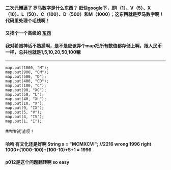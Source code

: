 #### 二次元懵逼了 罗马数字是什么东西？ 赶快google下，即Ⅰ（1）、Ⅴ（5）、Ⅹ（10）、Ⅼ（50）、Ⅽ（100）、Ⅾ（500）和Ⅿ（1000）；这东西就是罗马数字啊！代码里处理个毛线啊！ 
#### 又找个一个高级的 [东西](http://literacy.kent.edu/Minigrants/Cinci/romanchart.htm)
#### 我对希腊神话不熟悉啊，是不是应该弄个map把所有数值都存储上啊，跟人民币一样，总共也就是1,5,10,20,50,100嘛
----
	map.put(1000, "M");
	map.put(900, "CM");
	map.put(500, "D");
	map.put(400, "CD");
	map.put(100, "C");
	map.put(90, "XC");
	map.put(50, "L");
	map.put(40, "XL");
	map.put(10, "X");
	map.put(9, "IX");
	map.put(5, "V");
	map.put(4, "IV");
	map.put(1, "I");
####试试呗！

#### 哈哈 有文化还是好啊  		String x = "MCMXCVI";  //2216 wrong  1996 right  1000+(1000-100)+(100-10)+5+1 = 1996

#### p012是这个问题翻转啊  so easy 
